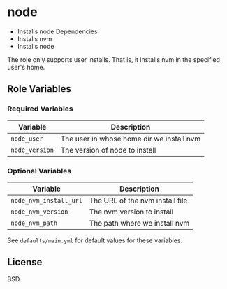 # node
- Installs node Dependencies
- Installs nvm
- Installs node

The role only supports user installs. That is, it installs nvm in the
specified user's home.

## Role Variables

### Required Variables

| Variable | Description |
|----------|-------------|
|`node_user`| The user in whose home dir we install nvm |
|`node_version`| The version of node to install |

### Optional Variables

| Variable | Description |
|----------|-------------|
|`node_nvm_install_url`| The URL of the nvm install file |
|`node_nvm_version`| The nvm version to install |
|`node_nvm_path`| The path where we install nvm |

See `defaults/main.yml` for default values for these variables.

## License
BSD

